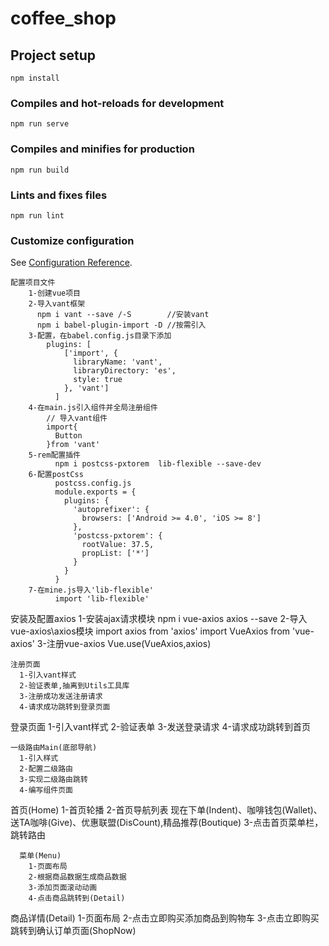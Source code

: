 # coffee_shop

## Project setup
```
npm install
```

### Compiles and hot-reloads for development
```
npm run serve
```

### Compiles and minifies for production
```
npm run build
```

### Lints and fixes files
```
npm run lint
```

### Customize configuration
See [Configuration Reference](https://cli.vuejs.org/config/).

```
配置项目文件
    1-创建vue项目
    2-导入vant框架
      npm i vant --save /-S        //安装vant
      npm i babel-plugin-import -D //按需引入
    3-配置，在babel.config.js目录下添加
        plugins: [
            ['import', {
              libraryName: 'vant',
              libraryDirectory: 'es',
              style: true
            }, 'vant']
          ]
    4-在main.js引入组件并全局注册组件
        // 导入vant组件
        import{
          Button
        }from 'vant'
    5-rem配置插件
          npm i postcss-pxtorem  lib-flexible --save-dev
    6-配置postCss
          postcss.config.js
          module.exports = {
            plugins: {
              'autoprefixer': {
                browsers: ['Android >= 4.0', 'iOS >= 8']
              },
              'postcss-pxtorem': {
                rootValue: 37.5,
                propList: ['*']
              }
            }
          }
    7-在mine.js导入'lib-flexible'
          import 'lib-flexible'

```
安装及配置axios
    1-安装ajax请求模块
        npm i  vue-axios axios --save
    2-导入vue-axios\axios模块
        import axios from 'axios'
        import VueAxios from 'vue-axios'
    3-注册vue-axios
        Vue.use(VueAxios,axios)
```
注册页面
  1-引入vant样式
  2-验证表单,抽离到Utils工具库
  3-注册成功发送注册请求
  4-请求成功跳转到登录页面

```
登录页面
  1-引入vant样式
  2-验证表单
  3-发送登录请求
  4-请求成功跳转到首页

```
一级路由Main(底部导航)
  1-引入样式
  2-配置二级路由
  3-实现二级路由跳转
  4-编写组件页面

```
  首页(Home)
    1-首页轮播
    2-首页导航列表
    现在下单(Indent)、咖啡钱包(Wallet)、送TA咖啡(Give)、优惠联盟(DisCount),精品推荐(Boutique)
    3-点击首页菜单栏，跳转路由

```
  菜单(Menu)
    1-页面布局
    2-根据商品数据生成商品数据
    3-添加页面滚动动画
    4-点击商品跳转到(Detail)

```
  商品详情(Detail)
    1-页面布局
    2-点击立即购买添加商品到购物车
    3-点击立即购买跳转到确认订单页面(ShopNow)
